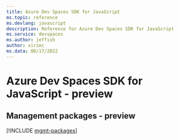 ```yaml
---
title: Azure Dev Spaces SDK for JavaScript
ms.topic: reference
ms.devlang: javascript
description: Reference for Azure Dev Spaces SDK for JavaScript
ms.service: devspaces
ms.author: jeffish
author: xirzec
ms.data: 08/17/2022
---
```

# Azure Dev Spaces SDK for JavaScript - preview

## Management packages - preview
[!INCLUDE [mgmt-packages](dev-spaces-mgmt-index.md)]

